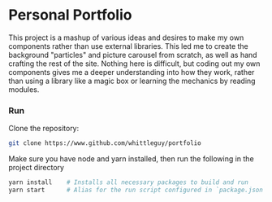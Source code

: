 # Personal Portfolio

This project is a mashup of various ideas and desires to make my own components rather than use external libraries. This led me to create the background "particles" and picture carousel from scratch, as well as hand crafting the rest of the site. Nothing here is difficult, but coding out my own components gives me a deeper understanding into how they work, rather than using a library like a magic box or learning the mechanics by reading modules. 

### Run
Clone the repository:
```bash
git clone https://www.github.com/whittleguy/portfolio
```

Make sure you have node and yarn installed, then run the following in the project directory

```bash
yarn install    # Installs all necessary packages to build and run
yarn start      # Alias for the run script configured in `package.json`
```
